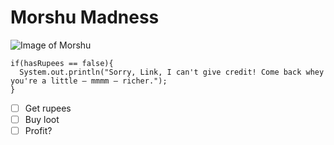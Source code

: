 # Morshu Madness
![Image of Morshu](https://user-images.githubusercontent.com/77861338/194777243-c934a891-9a55-4d12-92b2-e01c4cd8153e.png)
```
if(hasRupees == false){
  System.out.println("Sorry, Link, I can't give credit! Come back whey you're a little – mmmm – richer.");
}
```
- [ ] Get rupees
- [ ] Buy loot
- [ ] Profit?
